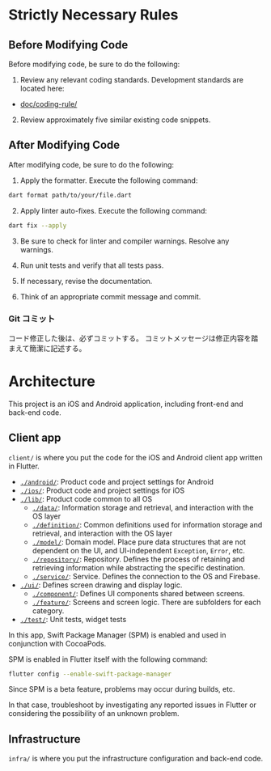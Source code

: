 # Strictly Necessary Rules

## Before Modifying Code

Before modifying code, be sure to do the following:

1. Review any relevant coding standards. Development standards are located here:

- [doc/coding-rule/](/doc/coding-rule/)

2. Review approximately five similar existing code snippets.

## After Modifying Code

After modifying code, be sure to do the following:

1. Apply the formatter. Execute the following command:

```bash
dart format path/to/your/file.dart
```

2. Apply linter auto-fixes. Execute the following command:

```bash
dart fix --apply
```

3. Be sure to check for linter and compiler warnings. Resolve any warnings.

4. Run unit tests and verify that all tests pass.

5. If necessary, revise the documentation.

6. Think of an appropriate commit message and commit.

### Git コミット

コード修正した後は、必ずコミットする。
コミットメッセージは修正内容を踏まえて簡潔に記述する。

# Architecture

This project is an iOS and Android application, including front-end and back-end code.

## Client app

`client/` is where you put the code for the iOS and Android client app written in Flutter.

- [`./android/`](/client/android/): Product code and project settings for Android
- [`./ios/`](/client/ios/): Product code and project settings for iOS
- [`./lib/`](/client/lib/): Product code common to all OS
  - [`./data/`](/client/lib/data/): Information storage and retrieval, and interaction with the OS layer
  - [`./definition/`](/client/lib/data/definition/): Common definitions used for information storage and retrieval, and interaction with the OS layer
  - [`./model/`](/client/lib/data/model/): Domain model. Place pure data structures that are not dependent on the UI, and UI-independent `Exception`, `Error`, etc.
  - [`./repository/`](/client/lib/data/repository/): Repository. Defines the process of retaining and retrieving information while abstracting the specific destination.
  - [`./service/`](/client/lib/data/service/): Service. Defines the connection to the OS and Firebase.
- [`./ui/`](/client/lib/ui/): Defines screen drawing and display logic.
  - [`./component/`](/client/lib/ui/component/): Defines UI components shared between screens.
  - [`./feature/`](/client/lib/ui/feature/): Screens and screen logic. There are subfolders for each category.
- [`./test/`](/client/test/): Unit tests, widget tests

In this app, Swift Package Manager (SPM) is enabled and used in conjunction with CocoaPods.

SPM is enabled in Flutter itself with the following command:

```bash
flutter config --enable-swift-package-manager
```

Since SPM is a beta feature, problems may occur during builds, etc.

In that case, troubleshoot by investigating any reported issues in Flutter or considering the possibility of an unknown problem.

## Infrastructure

`infra/` is where you put the infrastructure configuration and back-end code.
